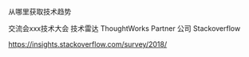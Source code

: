 

从哪里获取技术趋势

交流会xxx技术大会
技术雷达 ThoughtWorks
Partner 公司
Stackoverflow  

https://insights.stackoverflow.com/survey/2018/
